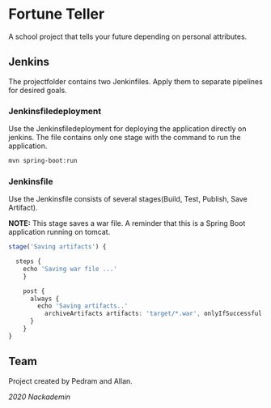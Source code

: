 # Fortune Teller

A school project that tells your future depending on personal attributes.

## Jenkins

The projectfolder contains two Jenkinfiles. Apply them to separate pipelines for desired goals.

### Jenkinsfiledeployment

Use the Jenkinsfiledeployment for deploying the application directly on jenkins. The file contains only one stage with the command to run the application.

```sh
mvn spring-boot:run
```

### Jenkinsfile

Use the Jenkinsfile consists of several stages(Build, Test, Publish, Save Artifact).

**NOTE:** This stage saves a war file. A reminder that this is a Spring Boot application running on tomcat.
```typescript
stage('Saving artifacts') {

  steps {
    echo 'Saving war file ...'
    }

    post {
      always {
        echo 'Saving artifacts..'
          archiveArtifacts artifacts: 'target/*.war', onlyIfSuccessful: true
      }
    }
}
```

## Team
Project created by Pedram and Allan.

*2020 Nackademin*

